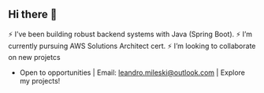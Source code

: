 ## Hi there 👋
⚡ I’ve been building robust backend systems with Java (Spring Boot).
⚡ I’m currently pursuing AWS Solutions Architect cert.
⚡ I’m looking to collaborate on new projetcs
- Open to opportunities | Email: leandro.mileski@outlook.com | Explore my projects!
